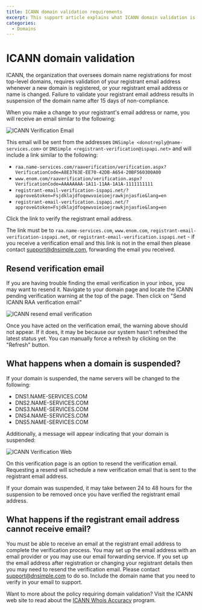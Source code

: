 ```yaml
---
title: ICANN domain validation requirements
excerpt: This support article explains what ICANN domain validation is and how to ensure that your domain name is not suspended by ICANN due to non-validation.
categories:
  - Domains
---
```


# ICANN domain validation

ICANN, the organization that oversees domain name registrations for most top-level domains, requires validation of your registrant email address whenever a new domain is registered, or your registrant email address or name is changed. Failure to validate your registrant email address results in suspension of the domain name after 15 days of non-compliance.

When you make a change to your registrant's email address or name, you will receive an email similar to the following:

![ICANN Verification Email](/files/icann-verification-email.png)

This email will be sent from the addresses `DNSimple <donotreply@name-services.com>` or `DNSimple <registrant-verification@ispapi.net>` and will include a link similar to the following:
- `raa.name-services.com/raaverification/verification.aspx?VerificationCode=A8E3763E-EE70-42DB-A654-20BF560300A00`
- `www.enom.com/raaverification/verification.aspx?VerificationCode=AAAAAAAA-1A11-11AA-1A1A-1111111111`
- `registrant-email-verification-ispapi.net/?approve&token=Fsjdklajdfoqewvoieioejrawkjnjasfie&lang=en`
- `registrant-email-verification.ispapi.net/?approve&token=Fsjdklajdfoqewvoieioejrawkjnjasfie&lang=en`

Click the link to verify the registrant email address.

The link must be to `raa.name-services.com`, `www.enom.com`, `registrant-email-verification-ispapi.net`, or `registrant-email-verification.ispapi.net` - if you receive a verification email and this link is not in the email then please contact support@dnsimple.com, forwarding the email you received.

## Resend verification email

If you are having trouble finding the email verification in your inbox, you may want to resend it. Navigate to your domain page and locate the ICANN pending verification warning at the top of the page. Then click on "Send ICANN RAA verification email"

![ICANN resend email verification](/files/raa-resend-email-verification.png)

Once you have acted on the verification email, the warning above should not appear. If it does, it may be because our system hasn't refreshed the latest status yet. You can manually force a refresh by clicking on the "Refresh" button.

## What happens when a domain is suspended?

If your domain is suspended, the name servers will be changed to the following:

- DNS1.NAME-SERVICES.COM
- DNS2.NAME-SERVICES.COM
- DNS3.NAME-SERVICES.COM
- DNS4.NAME-SERVICES.COM
- DNS5.NAME-SERVICES.COM

Additionally, a message will appear indicating that your domain is suspended:

![ICANN Verification Web](/files/icann-verification-web.png)

On this verification page is an option to resend the verification email. Requesting a resend will schedule a new verification email that is sent to the registrant email address.

<note>
If your domain was suspended, it may take between 24 to 48 hours for the suspension to be removed once you have verified the registrant email address.
</note>

## What happens if the registrant email address cannot receive email?

You must be able to receive an email at the registrant email address to complete the verification process. You may set up the email address with an email provider or you may use our email forwarding service. If you set up the email address after registration or changing your registrant details then you may need to resend the verification email. Please contact support@dnsimple.com to do so. Include the domain name that you need to verify in your email to support.

Want to more about the policy requiring domain validation? Visit the ICANN web site to read about the [ICANN Whois Accuracy](https://www.icann.org/resources/pages/approved-with-specs-2013-09-17-en#whois-accuracy) program.

